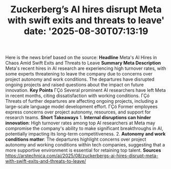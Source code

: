 ﻿---
title: "Zuckerberg’s AI hires disrupt Meta with swift exits and threats to leave'
date: '2025-08-30T07:13:19"
category: "Markets"
summary: ""
slug: "zuckerbergs ai hires disrupt meta with swift exits and threa"
source_urls:
  - "https://arstechnica.com/ai/2025/08/zuckerbergs-ai-hires-disrupt-meta-with-swift-exits-and-threats-to-leave/"
seo:
  title: "Zuckerberg’s AI hires disrupt Meta with swift exits and threats to leave | Hash n Hedge'
  description: '"
  keywords: ["news", "markets", "brief"]
---
Here is the news brief based on the source:  **Headline** Meta's AI Hires in Chaos Amid Swift Exits and Threats to Leave  **Summary Meta Description** Meta's recent hires in AI research are experiencing high turnover rates, with some experts threatening to leave the company due to concerns over project autonomy and work conditions. The departures have disrupted ongoing projects and raised questions about the impact on future innovation.  **Key Points**  ΓÇó Several prominent AI researchers have left Meta in recent months, citing dissatisfaction with working conditions. ΓÇó Threats of further departures are affecting ongoing projects, including a large-scale language model development effort. ΓÇó Former employees express concerns over project autonomy, resources, and support for research teams.  **Short Takeaways**  1. **Internal disruptions can hinder innovation**: High turnover rates among top AI researchers at Meta may compromise the company's ability to make significant breakthroughs in AI, potentially impacting its long-term competitiveness. 2. **Autonomy and work conditions matter**: The departures highlight concerns over project autonomy and working conditions within tech companies, suggesting that a more supportive environment is essential for retaining top talent.  **Sources** https://arstechnica.com/ai/2025/08/zuckerbergs-ai-hires-disrupt-meta-with-swift-exits-and-threats-to-leave/ 
